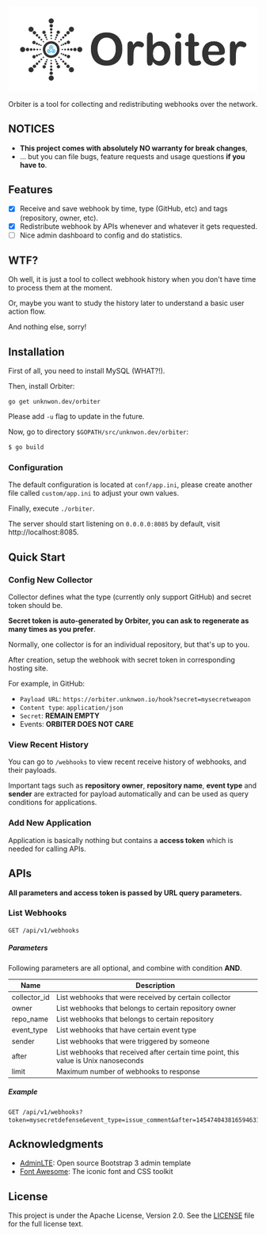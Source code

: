 ![](public/img/orbiter-brand.png)

Orbiter is a tool for collecting and redistributing webhooks over the network.

## NOTICES

- **This project comes with absolutely NO warranty for break changes**,
- ... but you can file bugs, feature requests and usage questions **if you have to**.


## Features

- [x] Receive and save webhook by time, type (GitHub, etc) and tags (repository, owner, etc).
- [x] Redistribute webhook by APIs whenever and whatever it gets requested.
- [ ] Nice admin dashboard to config and do statistics.

## WTF?

Oh well, it is just a tool to collect webhook history when you don't have time to process them at the moment.

Or, maybe you want to study the history later to understand a basic user action flow.

And nothing else, sorry!

## Installation

First of all, you need to install MySQL (WHAT?!).

Then, install Orbiter:

```
go get unknwon.dev/orbiter
```

Please add `-u` flag to update in the future.

Now, go to directory `$GOPATH/src/unknwon.dev/orbiter`:

```sh
$ go build
```

### Configuration

The default configuration is located at `conf/app.ini`, please create another file called `custom/app.ini` to adjust your own values.

Finally, execute `./orbiter`.

The server should start listening on `0.0.0.0:8085` by default, visit http://localhost:8085.

## Quick Start

### Config New Collector

Collector defines what the type (currently only support GitHub) and secret token should be.

**Secret token is auto-generated by Orbiter, you can ask to regenerate as many times as you prefer**.

Normally, one collector is for an individual repository, but that's up to you.

After creation, setup the webhook with secret token in corresponding hosting site.

For example, in GitHub:

- `Payload URL`: `https://orbiter.unknwon.io/hook?secret=mysecretweapon`
- `Content type`: `application/json`
- `Secret`: **REMAIN EMPTY**
- Events: **ORBITER DOES NOT CARE**

### View Recent History

You can go to `/webhooks` to view recent receive history of webhooks, and their payloads.

Important tags such as **repository owner**, **repository name**, **event type** and **sender** are extracted for payload automatically and can be used as query conditions for applications.

### Add New Application

Application is basically nothing but contains a **access token** which is needed for calling APIs.

## APIs

**All parameters and access token is passed by URL query parameters.**

### List Webhooks

```
GET /api/v1/webhooks
```

##### Parameters

Following parameters are all optional, and combine with condition **AND**.

|Name|Description|
|----|-----------|
|collector_id|List webhooks that were received by certain collector|
|owner|List webhooks that belongs to certain repository owner|
|repo_name|List webhooks that belongs to certain repository|
|event_type|List webhooks that have certain event type|
|sender|List webhooks that were triggered by someone|
|after|List webhooks that received after certain time point, this value is Unix nanoseconds|
|limit|Maximum number of webhooks to response|

##### Example

```
GET /api/v1/webhooks?token=mysecretdefense&event_type=issue_comment&after=1454740438165946316&limit=10
```

## Acknowledgments

- [AdminLTE](https://almsaeedstudio.com/): Open source Bootstrap 3 admin template
- [Font Awesome](http://fontawesome.io/): The iconic font and CSS toolkit

## License

This project is under the Apache License, Version 2.0. See the [LICENSE](LICENSE) file for the full license text.
